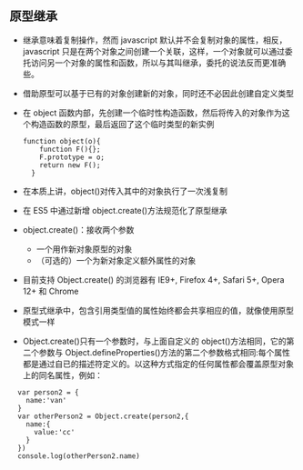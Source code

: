 ## 原型继承

- 继承意味着复制操作，然而 javascript 默认并不会复制对象的属性，相反，javascript 只是在两个对象之间创建一个关联，这样，一个对象就可以通过委托访问另一个对象的属性和函数，所以与其叫继承，委托的说法反而更准确些。

- 借助原型可以基于已有的对象创建新的对象，同时还不必因此创建自定义类型

- 在 object 函数内部，先创建一个临时性构造函数，然后将传入的对象作为这个构造函数的原型，最后返回了这个临时类型的新实例
  ```
  function object(o){
      function F(){};
      F.prototype = o;
      return new F();
    }
  ```
- 在本质上讲，object()对传入其中的对象执行了一次浅复制
- 在 ES5 中通过新增 object.create()方法规范化了原型继承
- object.create()：接收两个参数
  - 一个用作新对象原型的对象
  - （可选的）一个为新对象定义额外属性的对象
- 目前支持 Object.create() 的浏览器有 IE9+, Firefox 4+, Safari 5+, Opera 12+ 和 Chrome
- 原型式继承中，包含引用类型值的属性始终都会共享相应的值，就像使用原型模式一样
- Object.create()只有一个参数时，与上面自定义的 object()方法相同，它的第二个参数与 Object.defineProperties()方法的第二个参数格式相同:每个属性都是通过自已的描述符定义的。以这种方式指定的任何属性都会覆盖原型对象上的同名属性，例如：

```
  var person2 = {
    name:'van'
  }
  var otherPerson2 = Object.create(person2,{
    name:{
      value:'cc'
    }
  })
  console.log(otherPerson2.name)
```
